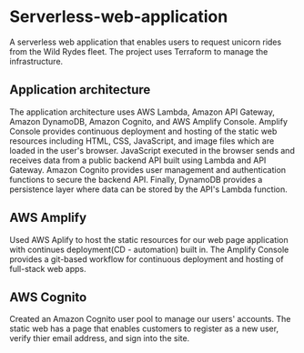 # Serverless-web-application
A serverless web application that enables users to request unicorn rides from the Wild Rydes fleet. The project uses Terraform to manage the infrastructure.

## Application architecture
The application architecture uses AWS Lambda, Amazon API Gateway, Amazon DynamoDB, Amazon Cognito, and AWS Amplify Console. Amplify Console provides continuous deployment and hosting of the static web resources including HTML, CSS, JavaScript, and image files which are loaded in the user's browser. JavaScript executed in the browser sends and receives data from a public backend API built using Lambda and API Gateway. Amazon Cognito provides user management and authentication functions to secure the backend API. Finally, DynamoDB provides a persistence layer where data can be stored by the API's Lambda function.

## AWS Amplify
Used AWS Aplify to host the static resources for our web page application with continues deployment(CD - automation) built in. The Amplify Console provides a git-based workflow for continuous deployment and hosting of full-stack web apps.

## AWS Cognito
Created an Amazon Cognito user pool to manage our users' accounts. The static web has a page that enables customers to register as a new user, verify thier email address, and sign into the site.
